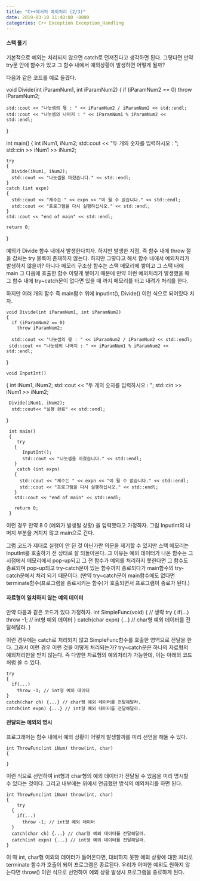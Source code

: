 ```yaml
---
title: "C++에서의 예외처리 (2/3)"
date: 2019-03-10 11:40:00 -0800
categories: C++ Exception Exception_Handling
---
```


#### 스택 풀기

기본적으로 예외는 처리되지 않으면 catch로 던져진다고 생각하면 된다. 그렇다면 만약 try문 안에 함수가 있고 그 함수 내에서 예외상황이 발생하면
어떻게 될까?

다음과 같은 코드를 예로 들겠다.

  void Divide(int iParamNum1, int iParamNum2)
  {
    if (iParamNum2 == 0)
      throw iParamNum2;

    std::cout << "나눗셈의 몫 : " << iParamNum2 / iParamNum2 << std::endl;
    std::cout << "나눗셈의 나머지 : " << iParamNum1 % iParamNum2 << std::endl;
  }
  
  int main()
  {
    int iNum1, iNum2;
    std::cout << "두 개의 숫자를 입력하시오 : ";
    std::cin >> iNum1 >> iNum2;

    try
    {
      Divide(iNum1, iNum2);
      std::cout << "나눗셈을 마쳤습니다." << std::endl;
    }
    catch (int expn)
    {
      std::cout << "제수는 " << expn << "이 될 수 없습니다." << std::endl;
      std::cout << "프로그램을 다시 실행하십시오." << std::endl;
    }
    std::cout << "end of main" << std::endl;

    return 0;
  }
 
예외가 Divide 함수 내에서 발생한다치자. 하지만 발생한 지점, 즉 함수 내에 throw 절을 감싸는 try 블록이 존재하지 않는다.
하지만 그렇다고 해서 함수 내에서 예외처리가 발생하지 않을까? 아니다 메모리 구조상 함수는 스택 메모리에 쌓이고 그 스택 내에 main 그 다음에 
호출한 함수 이렇게 쌓이기 때문에 만약 이런 예외처리가 발생했을 때 그 함수 내에 try~catch문이 없다면 있을 때 까지 메모리를 타고 내려가 
처리를 한다. 

하지만 여러 개의 함수 즉 main함수 위에 inputInt(), Divide() 이런 식으로 되어있다 치자.

    void Divide(int iParamNum1, int iParamNum2)
    {
      if (iParamNum2 == 0)
        throw iParamNum2;
  
      std::cout << "나눗셈의 몫 : " << iParamNum2 / iParamNum2 << std::endl;
     std::cout << "나눗셈의 나머지 : " << iParamNum1 % iParamNum2 << std::endl;
   }
  
    void InputInt()
   {
     int iNum1, iNum2;
     std::cout << "두 개의 숫자를 입력하시오 : ";
     std::cin >> iNum1 >> iNum2;
  
     Divide(iNum1, iNum2);
      std::cout<< "실행 완료" << std::endl;
   }
  
     int main()
     {
        try
       {
          InputInt();
          std::cout << "나눗셈을 마쳤습니다." << std::endl;
       }
        catch (int expn)
       {
         std::cout << "제수는 " << expn << "이 될 수 없습니다." << std::endl;
         std::cout << "프로그램을 다시 실행하십시오." << std::endl;
       }
       std::cout << "end of main" << std::endl;
    
       return 0;
     }
  
이런 경우 만약 8 0 (예외가 발생될 상황) 을 입력했다고 가정하자. 그럼 InputInt의 나머지 부분을 거치지 않고 main으로 간다.

그럼 코드가 제대로 실행이 안 된 것 아닌가란 의문을 제기할 수 있지만 스택 메모리는 InputInt를 호출하기 전 상태로 잘 되돌아온다.
그 이유는 예외 데이터가 나온 함수는 그 시점에서 메모리에서 pop-up되고 그 전 함수가 예외를 처리하지 못한다면 그 함수도 종료되며 pop-up되고 
try-catch문이 있는 함수까지 종료되다가 main함수의 try-catch문에서 처리 되기 때문이다.
(만약 try~catch문이 main함수에도 없다면 terminate함수(프로그램을 종료시키는 함수)가 호출되면서 프로그램이 종료가 된다.)

#### 자료형이 일치하지 않는 예외 데이터 

만약 다음과 같은 코드가 있다 가정하자.
  int SimpleFunc(void)
  {
    // 생략
    try
    {
      if(...)
        throw -1; // int형 예외 데이터
    }
    catch(char expn) {...} // char형 예외 데이터를 전달해달라.
  }
  
이런 경우에는 catch로 처리되지 않고 SimpleFunc함수를 호출한 영역으로 전달을 한다.
그래서 이런 경우 이런 것을 어떻게 처리되는가? try~catch문은 하나의 자료형의 예외처리만을 받지 않는다. 즉 다양한 자료형의 예외처리가 가능한데,
이는 아래의 코드처럼 쓸 수 있다.

    try
    {
      if(...)
        throw -1; // int형 예외 데이터
    }
    catch(char ch) {...} // char형 예외 데이터를 전달해달라.
    catch(int expn) {...} // int형 예외 데이터를 전달해달라.
    
#### 전달되는 예외의 명시

프로그래머는 함수 내에서 예외 상황이 어떻게 발생할까를 미리 선언을 해둘 수 있다.

    int ThrowFunc(int iNum) throw(int, char)
    {
      
    }
  
이런 식으로 선언하여 int형과 char형의 예외 데이터가 전달될 수 있음을 미리 명시할 수 있다는 것이다.
그리고 내부에는 위에서 언급했던 방식의 예외처리를 하면 된다.

    int ThrowFunc(int iNum) throw(int, char)
    {
        try
      {
        if(...)
          throw -1; // int형 예외 데이터
      }
      catch(char ch) {...} // char형 예외 데이터를 전달해달라.
      catch(int expn) {...} // int형 예외 데이터를 전달해달라.
    }
  
이 때 int, char형 이외의 데이터가 들어온다면, 대비하지 못한 예외 상황에 대한 처리로 terminate 함수가 호출이 되어 프로그램은 종료된다.
우리가 어떠한 예외도 원하지 않는다면 throw() 이런 식으로 선언하여 예외 상황 발생시 프로그램을 종료하게 된다.
